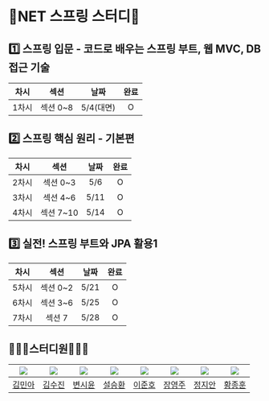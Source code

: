 # 🍃NET 스프링 스터디🍃
## 1️⃣ 스프링 입문 - 코드로 배우는 스프링 부트, 웹 MVC, DB 접근 기술
차시|섹션|날짜|완료|
:---:|:---:|:---:|:---:|
1차시|섹션 0~8|5/4(대면)|O|


## 2️⃣ 스프링 핵심 원리 - 기본편
차시|섹션|날짜|완료|
:---:|:---:|:---:|:---:|
2차시|섹션 0~3|5/6|O|
3차시|섹션 4~6|5/11|O|
4차시|섹션 7~10|5/14|O|

## 3️⃣  실전! 스프링 부트와 JPA 활용1
차시|섹션|날짜|완료|
:---:|:---:|:---:|:---:|
5차시|섹션 0~2|5/21|O|
6차시|섹션 3~6|5/25|O|
7차시|섹션 7|5/28|O|

## 🧑‍🤝‍🧑스터디원🧑‍🤝‍🧑

|<img src ="https://avatars.githubusercontent.com/u/87796634?s=96&v=4"/>|<img src = "https://github.com/NET-Spring-Study/.github/assets/108571492/8e6a7080-b401-49e0-a019-d82c0e8ffe8d"/>|<img src ="https://github.com/NET-Spring-Study/.github/assets/108571492/750ff6df-97d3-4b80-863e-6a43ac0062d6"/>|<img src ="https://github.com/NET-Spring-Study/.github/assets/108571492/dccf87d8-6dee-4092-9f76-ac0d4ee3c8b7"/>|<img src ="https://github.com/NET-Spring-Study/.github/assets/108571492/8aef8c17-7daf-42bc-8c2a-1a26092d7c4e"/>|<img src ="https://github.com/NET-Spring-Study/.github/assets/108571492/dd8a2804-9a32-4bd0-bad1-99c60a83de1e"/>|<img src ="https://github.com/NET-Spring-Study/.github/assets/108571492/9d9deabb-eefa-42e0-8a3a-70a9bd13311f"/>|<img src ="https://github.com/NET-Spring-Study/.github/assets/108571492/3ceaca28-b843-44f3-905f-c9dc5b64a52a"/>|
|:---:|:---:|:---:|:---:|:---:|:---:|:---:|:---:|
|[김민아](https://github.com/NET-Spring-Study/minahkim03)|[김수진](https://github.com/NET-Spring-Study/cowboysj)|[변시윤](https://github.com/NET-Spring-Study/dvlp-sy)|[설승환](https://github.com/NET-Spring-Study/SH-Seol)|[이준호](https://github.com/NET-Spring-Study/junstory)|[장영주](https://github.com/NET-Spring-Study/youngju6143)|[정지안](https://github.com/NET-Spring-Study/JeongJiAn)|[황종훈](https://github.com/NET-Spring-Study/hoonly01)|

